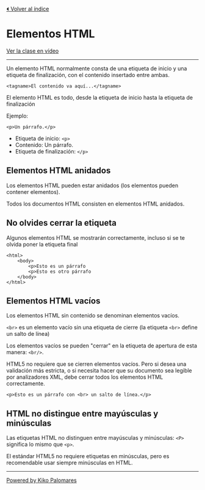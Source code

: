 [⏴ Volver al índice](../../README.md#índice-del-curso)

# Elementos HTML

[Ver la clase en vídeo](https://kikopalomares.com/clases/que-son-los-elementos-en-html)

_____

Un elemento HTML normalmente consta de una etiqueta de inicio y una etiqueta de finalización, con el contenido insertado entre ambas.

    <tagname>El contenido va aquí...</tagname>
El elemento HTML es todo, desde la etiqueta de inicio hasta la etiqueta de finalización

Ejemplo:

    <p>Un párrafo.</p>

- Etiqueta de inicio: `<p>`
- Contenido: Un párrafo.
- Etiqueta de finalización: `</p>`

## Elementos HTML anidados

Los elementos HTML pueden estar anidados (los elementos pueden contener elementos).

Todos los documentos HTML consisten en elementos HTML anidados.

## No olvides cerrar la etiqueta

Algunos elementos HTML se mostrarán correctamente, incluso si se te olvida poner la etiqueta final

    <html>
        <body>
            <p>Esto es un párrafo
            <p>Esto es otro párrafo
        </body>
    </html>

## Elementos HTML vacíos
Los elementos HTML sin contenido se denominan elementos vacíos.

`<br>` es un elemento vacío sin una etiqueta de cierre (la etiqueta `<br>` define un salto de línea)

Los elementos vacíos se pueden "cerrar" en la etiqueta de apertura de esta manera: `<br/>`.

HTML5 no requiere que se cierren elementos vacíos. Pero si desea una validación más estricta, o si necesita hacer que su documento sea legible por analizadores XML, debe cerrar todos los elementos HTML correctamente.

    <p>Esto es un párrafo con <br> un salto de línea.</p>

## HTML no distingue entre mayúsculas y minúsculas
Las etiquetas HTML no distinguen entre mayúsculas y minúsculas: `<P>` significa lo mismo que `<p>`.

El estándar HTML5 no requiere etiquetas en minúsculas, pero es recomendable usar siempre minúsculas en HTML.

------------
[Powered by Kiko Palomares](https://kikopalomares.com/)